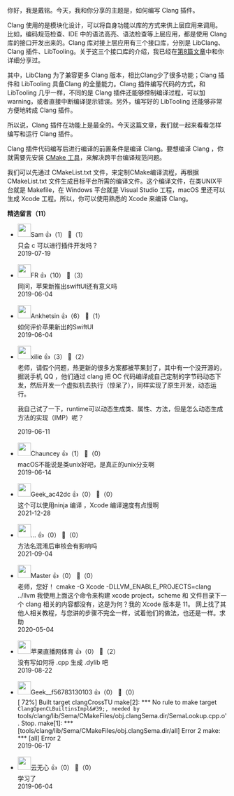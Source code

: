 你好，我是戴铭。今天，我和你分享的主题是，如何编写 Clang 插件。

Clang 使用的是模块化设计，可以将自身功能以库的方式来供上层应用来调用。比如，编码规范检查、IDE 中的语法高亮、语法检查等上层应用，都是使用 Clang 库的接口开发出来的。Clang 库对接上层应用有三个接口库，分别是 LibClang、Clang 插件、LibTooling。关于这三个接口库的介绍，我已经在[第8篇文章](https://time.geekbang.org/column/article/87844)中和你详细分享过。

其中，LibClang 为了兼容更多 Clang 版本，相比Clang少了很多功能；Clang 插件和 LibTooling 具备Clang 的全量能力。Clang 插件编写代码的方式，和 LibTooling 几乎一样，不同的是 Clang 插件还能够控制编译过程，可以加 warning，或者直接中断编译提示错误。另外，编写好的 LibTooling 还能够非常方便地转成 Clang 插件。

所以说，Clang 插件在功能上是最全的。今天这篇文章，我们就一起来看看怎样编写和运行 Clang 插件。

Clang 插件代码编写后进行编译的前置条件是编译 Clang。要想编译 Clang ，你就需要先安装 [CMake 工具](https://cmake.org/)，来解决跨平台编译规范问题。

我们可以先通过 CMakeList.txt 文件，来定制CMake编译流程，再根据 CMakeList.txt 文件生成目标平台所需的编译文件。这个编译文件，在类UNIX平台就是 Makefile，在 Windows 平台就是 Visual Studio 工程，macOS 里还可以生成 Xcode 工程。所以，你可以使用熟悉的 Xcode 来编译 Clang。
<div><strong>精选留言（11）</strong></div><ul>
<li><img src="https://static001.geekbang.org/account/avatar/00/12/e1/86/c9e17412.jpg" width="30px"><span>Sam</span> 👍（1） 💬（1）<div>只会 c 可以进行插件开发吗？</div>2019-07-19</li><br/><li><img src="https://static001.geekbang.org/account/avatar/00/15/34/40/a84b6612.jpg" width="30px"><span>FR</span> 👍（10） 💬（3）<div>同问，苹果新推出swiftUI还有意义吗</div>2019-06-04</li><br/><li><img src="https://static001.geekbang.org/account/avatar/00/0f/b1/75/60a71bbd.jpg" width="30px"><span>Ankhetsin</span> 👍（6） 💬（1）<div>如何评价苹果新出的SwiftUI</div>2019-06-04</li><br/><li><img src="https://thirdwx.qlogo.cn/mmopen/vi_32/Q0j4TwGTfTJVegfjqa0gM4hcRrBhZkIf7Uc5oeTMYsg6o5pd76IQlUoIIh2ic6P22xVEFtRnAzjyLtiaPVstkKug/132" width="30px"><span>xilie</span> 👍（3） 💬（2）<div>老师，请假个问题，热更新的很多方案都被苹果封了，其中有一个没开源的，据说手机 QQ ，他们通过 clang 把 OC 代码编译成自己定制的字节码动态下发，然后开发一个虚拟机去执行（惊呆了），同样实现了原生开发，动态运行。

我自己试了一下，runtime可以动态生成类、属性、方法，但是怎么动态生成方法的实现（IMP）呢？</div>2019-06-11</li><br/><li><img src="https://static001.geekbang.org/account/avatar/00/14/b9/58/c6c74278.jpg" width="30px"><span>Chauncey</span> 👍（1） 💬（0）<div>macOS不能说是类unix好吧，是真正的unix分支啊</div>2019-06-14</li><br/><li><img src="" width="30px"><span>Geek_ac42dc</span> 👍（0） 💬（0）<div>这个可以使用ninja 编译 ，Xcode 编译速度有点慢啊</div>2021-12-28</li><br/><li><img src="https://static001.geekbang.org/account/avatar/00/0f/92/0b/2ccf7908.jpg" width="30px"><span>...</span> 👍（0） 💬（0）<div>方法名混淆后审核会有影响吗</div>2021-09-04</li><br/><li><img src="https://static001.geekbang.org/account/avatar/00/16/32/f1/54575096.jpg" width="30px"><span>Master</span> 👍（0） 💬（0）<div>老师，您好！
cmake -G Xcode -DLLVM_ENABLE_PROJECTS=clang ..&#47;llvm
我使用上面这个命令来构建 xcode project，scheme 和 文件目录下一个 clang 相关的内容都没有，这是为何？我的 Xcode 版本是 11。
网上找了其他人相关教程，与您讲的步骤不完全一样，试着他们的做法，也还是一样。求助</div>2020-05-04</li><br/><li><img src="https://static001.geekbang.org/account/avatar/00/10/1d/b7/87da0cc1.jpg" width="30px"><span>苹果直播网体育</span> 👍（0） 💬（2）<div>没有写如何将 .cpp 生成 .dylib 吧</div>2019-08-22</li><br/><li><img src="https://thirdwx.qlogo.cn/mmopen/vi_32/Q0j4TwGTfTJC2enzAlVibSfsP03Pk1ueNHzbDUn9JQrwAK9OwJkLRjpR2jffanXqf8nMwkl4SqERBCiadqMr85CA/132" width="30px"><span>Geek__f56783130103</span> 👍（0） 💬（0）<div>[ 72%] Built target clangCrossTU
make[2]: *** No rule to make target `ClangOpenCLBuiltinsImpl&#39;, needed by `tools&#47;clang&#47;lib&#47;Sema&#47;CMakeFiles&#47;obj.clangSema.dir&#47;SemaLookup.cpp.o&#39;.  Stop.
make[1]: *** [tools&#47;clang&#47;lib&#47;Sema&#47;CMakeFiles&#47;obj.clangSema.dir&#47;all] Error 2
make: *** [all] Error 2</div>2019-06-17</li><br/><li><img src="https://static001.geekbang.org/account/avatar/00/12/e6/40/c3c00fe2.jpg" width="30px"><span>云无心</span> 👍（0） 💬（0）<div>学习了</div>2019-06-04</li><br/>
</ul>